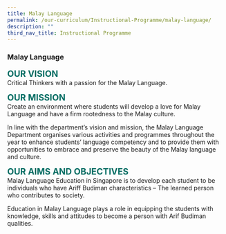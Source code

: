 ```yaml
---
title: Malay Language
permalink: /our-curriculum/Instructional-Programme/malay-language/
description: ""
third_nav_title: Instructional Programme
---
```

### **Malay Language**

<b style="color:#016C62; font-size:20px;">OUR VISION</b><br>
Critical Thinkers with a passion for the Malay Language.

<b style="color:#016C62; font-size:20px;">OUR MISSION</b><br>
Create an environment where students will develop a love for Malay Language and have a firm rootedness to the Malay culture.   
  
In line with the department’s vision and mission, the Malay Language Department organises various activities and programmes throughout the year to enhance students’ language competency and to provide them with opportunities to embrace and preserve the beauty of the Malay language and culture.

<b style="color:#016C62; font-size:20px;">OUR AIMS AND OBJECTIVES</b><br>
Malay Language Education in Singapore is to develop each student to be individuals who have Ariff Budiman characteristics – The learned person who contributes to society.  
  
Education in Malay Language plays a role in equipping the students with knowledge, skills and attitudes to become a person with Arif Budiman qualities.